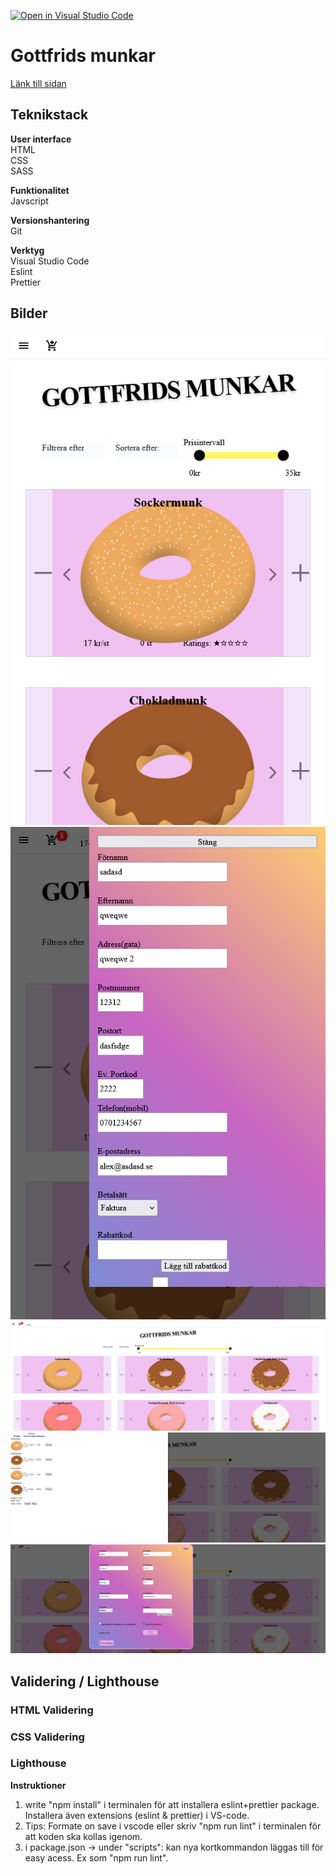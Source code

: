 [![Open in Visual Studio Code](https://classroom.github.com/assets/open-in-vscode-c66648af7eb3fe8bc4f294546bfd86ef473780cde1dea487d3c4ff354943c9ae.svg)](https://classroom.github.com/online_ide?assignment_repo_id=9231674&assignment_repo_type=AssignmentRepo)

# **Gottfrids munkar**

[Länk till sidan](https://www.example.com)

## **Teknikstack**

**User interface**  
HTML  
CSS  
SASS

**Funktionalitet**  
Javscript

**Versionshantering**  
Git

**Verktyg**  
Visual Studio Code  
Eslint  
Prettier

## **Bilder**

![Mobil landningssida](screenshots/firefox/mobile/Screenshot%202022-12-02%20at%2015-22-29%20Gottfrids%20Munkar.png)  
![Mobil beställningssida](screenshots/firefox/mobile/Screenshot%202022-12-02%20at%2015-22-48%20Gottfrids%20Munkar.png)
![Desktop landningssida](screenshots/firefox/desktop/Screenshot%202022-12-02%20at%2015-23-49%20Gottfrids%20Munkar.png)  
![Desktop varukorg](screenshots/firefox/desktop/Screenshot%202022-12-02%20at%2015-24-00%20Gottfrids%20Munkar.png)  
![Desktop beställningssida](screenshots/firefox/desktop/Screenshot%202022-12-02%20at%2015-24-19%20Gottfrids%20Munkar.png)

## **Validering / Lighthouse**

### HTML Validering

### CSS Validering

### Lighthouse

**Instruktioner**

1. write "npm install" i terminalen för att installera eslint+prettier package. Installera även extensions (eslint & prettier) i VS-code.
2. Tips: Formate on save i vscode eller skriv "npm run lint" i terminalen för att koden ska kollas igenom.
3. i package.json -> under "scripts": kan nya kortkommandon läggas till för easy acess. Ex som "npm run lint".
